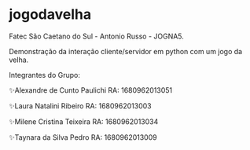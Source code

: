 # jogodavelha

Fatec São Caetano do Sul - Antonio Russo - JOGNA5.

Demonstração da interação cliente/servidor em python com um jogo da velha.

Integrantes do Grupo:

✨Alexandre de Cunto Paulichi
RA: 1680962013051

✨Laura Natalini Ribeiro
RA: 1680962013003

✨Milene Cristina Teixeira
RA: 1680962013034

✨Taynara da Silva Pedro
RA: 1680962013009
